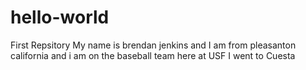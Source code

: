# hello-world
First Repsitory
My name is brendan jenkins and I am from pleasanton california and i am on the baseball team here at USF
I went to Cuesta
